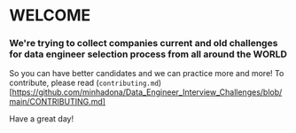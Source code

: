# WELCOME

### We're trying to collect companies current and old challenges for data engineer selection process from all around the WORLD

So you can have better candidates and we can practice more and more!
To contribute, please read (`contributing.md`)[https://github.com/minhadona/Data_Engineer_Interview_Challenges/blob/main/CONTRIBUTING.md]

Have a great day!
